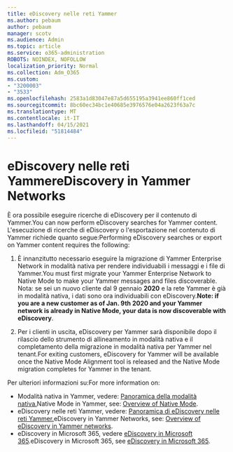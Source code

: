 ```yaml
---
title: eDiscovery nelle reti Yammer
ms.author: pebaum
author: pebaum
manager: scotv
ms.audience: Admin
ms.topic: article
ms.service: o365-administration
ROBOTS: NOINDEX, NOFOLLOW
localization_priority: Normal
ms.collection: Adm_O365
ms.custom:
- "3200003"
- "3533"
ms.openlocfilehash: 2583a1d83047e87a5d655195a3941ee860ff1ced
ms.sourcegitcommit: 8bc60ec34bc1e40685e3976576e04a2623f63a7c
ms.translationtype: MT
ms.contentlocale: it-IT
ms.lasthandoff: 04/15/2021
ms.locfileid: "51814484"
---
```

# <a name="ediscovery-in-yammer-networks"></a><span data-ttu-id="58380-102">eDiscovery nelle reti Yammer</span><span class="sxs-lookup"><span data-stu-id="58380-102">eDiscovery in Yammer Networks</span></span>

<span data-ttu-id="58380-103">È ora possibile eseguire ricerche di eDiscovery per il contenuto di Yammer.</span><span class="sxs-lookup"><span data-stu-id="58380-103">You can now perform eDiscovery searches for Yammer content.</span></span>  <span data-ttu-id="58380-104">L'esecuzione di ricerche di eDiscovery o l'esportazione nel contenuto di Yammer richiede quanto segue:</span><span class="sxs-lookup"><span data-stu-id="58380-104">Performing eDiscovery searches or export on Yammer content requires the following:</span></span>

1. <span data-ttu-id="58380-105">È innanzitutto necessario eseguire la migrazione di Yammer Enterprise Network in modalità nativa per rendere individuabili i messaggi e i file di Yammer.</span><span class="sxs-lookup"><span data-stu-id="58380-105">You must first migrate your Yammer Enterprise Network to Native Mode to make your Yammer messages and files discoverable.</span></span> <span data-ttu-id="58380-106">Nota: se sei un nuovo cliente dal 9 gennaio **2020** e la rete Yammer è già in modalità nativa, i dati sono ora individuabili con eDiscovery.</span><span class="sxs-lookup"><span data-stu-id="58380-106">**Note: if you are a new customer as of Jan. 9th 2020 and your Yammer network is already in Native Mode, your data is now discoverable with eDiscovery**.</span></span>

2. <span data-ttu-id="58380-107">Per i clienti in uscita, eDiscovery per Yammer sarà disponibile dopo il rilascio dello strumento di allineamento in modalità nativa e il completamento della migrazione in modalità nativa per Yammer nel tenant.</span><span class="sxs-lookup"><span data-stu-id="58380-107">For exiting customers, eDiscovery for Yammer will be available once the Native Mode Alignment tool is released and the Native Mode migration completes for Yammer in the tenant.</span></span>

<span data-ttu-id="58380-108">Per ulteriori informazioni su:</span><span class="sxs-lookup"><span data-stu-id="58380-108">For more information on:</span></span>

- <span data-ttu-id="58380-109">Modalità nativa in Yammer, vedere: [Panoramica della modalità nativa.](https://docs.microsoft.com/yammer/configure-your-yammer-network/overview-native-mode)</span><span class="sxs-lookup"><span data-stu-id="58380-109">Native Mode in Yammer, see: [Overview of Native Mode](https://docs.microsoft.com/yammer/configure-your-yammer-network/overview-native-mode).</span></span>
- <span data-ttu-id="58380-110">eDiscovery nelle reti Yammer, vedere: [Panoramica di eDiscovery nelle reti Yammer.](https://docs.microsoft.com/yammer/manage-security-and-compliance/overview-of-ediscovery)</span><span class="sxs-lookup"><span data-stu-id="58380-110">eDiscovery in Yammer Networks, see: [Overview of eDiscovery in Yammer networks](https://docs.microsoft.com/yammer/manage-security-and-compliance/overview-of-ediscovery).</span></span>
- <span data-ttu-id="58380-111">eDiscovery in Microsoft 365, vedere [eDiscovery in Microsoft 365](https://docs.microsoft.com/microsoft-365/compliance/ediscovery).</span><span class="sxs-lookup"><span data-stu-id="58380-111">eDiscovery in Microsoft  365, see [eDiscovery in Microsoft 365](https://docs.microsoft.com/microsoft-365/compliance/ediscovery).</span></span>
